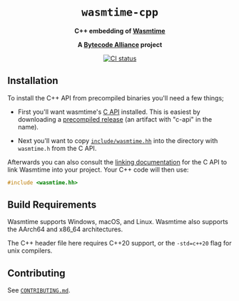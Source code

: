 <div align="center">
  <h1><code>wasmtime-cpp</code></h1>

  <p>
    <strong>C++ embedding of
    <a href="https://github.com/bytecodealliance/wasmtime">Wasmtime</a></strong>
  </p>

  <strong>A <a href="https://bytecodealliance.org/">Bytecode Alliance</a> project</strong>

  <p>
    <a href="https://github.com/bytecodealliance/wasmtime-cpp/actions?query=workflow%3ACI">
      <img src="https://github.com/bytecodealliance/wasmtime-cpp/workflows/CI/badge.svg" alt="CI status"/>
    </a>
  </p>

</div>

## Installation

To install the C++ API from precompiled binaries you'll need a few things;

* First you'll want wasmtime's [C API](https://docs.wasmtime.dev/c-api/)
  installed. This is easiest by downloading a [precompiled
  release](https://github.com/bytecodealliance/wasmtime/releases) (an artifact
  with "c-api" in the name).

* Next you'll want to copy [`include/wasmtime.hh`](include/wasmtime.hh) into
  the directory with `wasmtime.h` from the C API.

Afterwards you can also consult the [linking
documentation](https://docs.wasmtime.dev/c-api/) for the C API to link Wasmtime
into your project. Your C++ code will then use:

```cpp
#include <wasmtime.hh>
```

## Build Requirements

Wasmtime supports Windows, macOS, and Linux. Wasmtime also supports the AArch64
and x86\_64 architectures.

The C++ header file here requires C++20 support, or the `-std=c++20` flag for
unix compilers.

## Contributing

See [`CONTRIBUTING.md`](./CONTRIBUTING.md).
